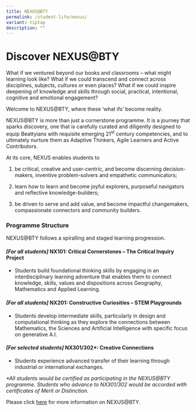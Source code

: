 ```yaml
---
title: NEXUS@BTY
permalink: /student-life/nexus/
variant: tiptap
description: ""
---
```

<h1><strong>Discover NEXUS@BTY</strong></h1>
<p>What if we ventured beyond our books and classrooms – what might learning
look like? What if we could transcend and connect across disciplines, subjects,
cultures or even places? What if we could inspire deepening of knowledge
and skills through social, practical, intentional, cognitive and emotional
engagement?</p>
<p>Welcome to NEXUS@BTY, where these ‘what ifs’ become reality.</p>
<p></p>
<p>NEXUS@BTY is more than just a cornerstone programme. It is a journey that
sparks discovery, one that is carefully curated and diligently designed
to equip Beattyians with requisite emerging 21<sup>st</sup> century competencies,
and to ultimately nurture them as Adaptive Thinkers, Agile Learners and
Active Contributors.</p>
<p>At its core, NEXUS enables students to</p>
<ol data-tight="true" class="tight">
<li>
<p>be critical, creative and user-centric, and become discerning decision-makers,
inventive problem-solvers and empathetic communicators;</p>
</li>
<li>
<p>learn how to learn and become joyful explorers, purposeful navigators
and reflective knowledge-builders;</p>
</li>
<li>
<p>be driven to serve and add value, and become impactful changemakers, compassionate
connectors and community builders.</p>
<p></p>
</li>
</ol>
<h3><strong>Programme Structure</strong></h3>
<p>NEXUS@BTY follows a spiralling and staged learning progression.</p>
<h4><em>[For all students]</em> <strong>NX101: Critical Cornerstones – The Critical Inquiry Project</strong></h4>
<ul data-tight="true" class="tight">
<li>
<p>Students build foundational thinking skills by engaging in an interdisciplinary
learning adventure that enables them to connect knowledge, skills, values
and dispositions across Geography, Mathematics and Applied Learning.</p>
</li>
</ul>
<h4><em>[For all students]</em> <strong>NX201: Constructive Curiosities – STEM Playgrounds</strong></h4>
<ul data-tight="true" class="tight">
<li>
<p>Students develop intermediate skills, particularly in design and computational
thinking as they explore the connections between Mathematics, the Sciences
and Artificial Intelligence with specific focus on generative A.I.</p>
</li>
</ul>
<h4><em>[For selected students]</em> <strong>NX301/302*: Creative Connections</strong></h4>
<ul data-tight="true" class="tight">
<li>
<p>Students experience advanced transfer of their learning through industrial
or international exchanges.</p>
</li>
</ul>
<p><em>*All students would be certified as participating in the NEXUS@BTY programme. Students who advance to NX301/302 would be accorded with certificates of Merit or Distinction.</em>
</p>
<p>Please click <a href="/files/Industry___Internationalisation_Information_Handbook_2024.pdf" rel="noopener nofollow" target="_blank">here</a> for
more information on NEXUS@BTY.</p>